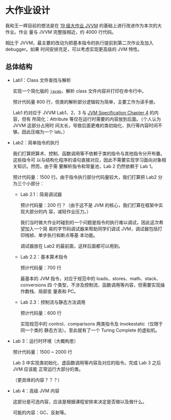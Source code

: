 # 大作业设计

我和王一辉目前的想法是在 [19 级大作业 JVVM][1] 的基础上进行改进作为本次的大作业。作业
量与 JVVM 完整版相近，约 4000 行代码。

相比于 JVVM，最主要的改动为把基本指令的执行提前到第二次作业及加入 debugger。如果
时间安排充足，可以考虑实现更高级的 JVM 特性。

## 总体结构

- Lab1：Class 文件查找与解析

  实现一个简化版的 [`javap`][2]，解析 class 文件内容并打印在命令行中。

  预计代码量 800 行，但类的解析部分逻辑较为简单，主要工作为读手册。

  Lab1 约对应于 JVVM Lab1、2、3 与 [JVM Specification Chapter 4][3] 的内容，但有
  所简化：Attribute 等仅在运行时需要的内容放到后面。（个人认为 JVVM 这部分占用时
  间太长，导致后面更难的类初始化、执行等内容时间不够。因此压缩为一个 lab。）

- Lab2：简单指令的执行

  我们打算把算术、控制、函数调用等不依赖于类的指令与其他指令分开布置。这些指令可
  以与结构化程序的语句直接对应，因此不需要实现学习面向对象相关知识。然而，由于需
  要解析指令和常量池，Lab 2 仍然依赖于 Lab 1。

  预计代码量：1500 行。由于指令执行部分代码量较大，我们打算把 Lab2 分为三个小部分：

  - Lab 2.1：简易调试器

    预计代码量：200 行？（由于这不是 JVM 的核心，我们打算在框架中实现大部分的内
    容，减轻作业压力。）

    我们当时做大作业时碰到的一个问题是指令的执行难以调试，因此这次希望加入一个简
    易的字节码调试器来帮助同学们调试 JVM，调试器包括打印栈帧、单步执行和断点等基
    本功能。

    调试器放在 Lab2 的最前面，这样后面都可以用到。

  - Lab 2.2：基本算术指令

    预计代码量：700 行

    最基本的 JVM 指令，对应于规范中的 loads、stores、math、stack、conversions 四
    个类型，不涉及控制流、函数调用等内容，但需要实现操作数栈、局部变
    量表和 PC。

  - Lab 2.3：控制流与静态方法调用

    预计代码量：600 行

    实现规范中的 control、comparisons 两类指令及 invokestatic（仅限于同一个类的
    静态方法）。至此就有了一个 Turing Complete 的虚拟机。

- Lab 3：运行时环境（大概构思）

  预计代码量：1500 ~ 2000 行

  Lab 3 中实现类初始化、虚函数调用等内容及对应的指令。完成 Lab 3 之后 JVM 应该能
  正常运行大部分的类。

  （更具体的内容？？？）

- Lab 4：高级 JVM 内容

  这部分是可选内容，应该是根据课程安排来决定是否做以及做什么。

  可能的内容：GC、反射等。

[1]: https://minguw.gitbook.io/jvm
[2]: https://docs.oracle.com/en/java/javase/17/docs/specs/man/javap.html
[3]: https://docs.oracle.com/javase/specs/jvms/se17/jvms17.pdf
